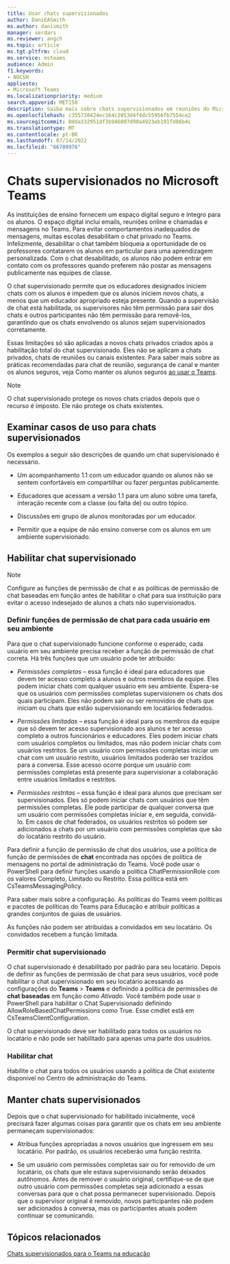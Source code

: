 ```yaml
---
title: Usar chats supervisionados
author: DaniEASmith
ms.author: danismith
manager: serdars
ms.reviewer: angch
ms.topic: article
ms.tgt.pltfrm: cloud
ms.service: msteams
audience: Admin
f1.keywords:
- NOCSH
appliesto:
- Microsoft Teams
ms.localizationpriority: medium
search.appverid: MET150
description: Saiba mais sobre chats supervisionados em reuniões do Microsoft Teams.
ms.openlocfilehash: c355730424ec164c2853d4f4dc55956fb7554ce2
ms.sourcegitcommit: 0dda332951df3b946097d90a4923eb191fd86b4c
ms.translationtype: MT
ms.contentlocale: pt-BR
ms.lasthandoff: 07/14/2022
ms.locfileid: "66789976"
---
```

# <a name="supervised-chats-in-microsoft-teams"></a>Chats supervisionados no Microsoft Teams

As instituições de ensino fornecem um espaço digital seguro e íntegro para os alunos. O espaço digital inclui emails, reuniões online e chamadas e mensagens no Teams. Para evitar comportamentos inadequados de mensagens, muitas escolas desabilitam o chat privado no Teams. Infelizmente, desabilitar o chat também bloqueia a oportunidade de os professores contatarem os alunos em particular para uma aprendizagem personalizada. Com o chat desabilitado, os alunos não podem entrar em contato com os professores quando preferem não postar as mensagens publicamente nas equipes de classe.

O chat supervisionado permite que os educadores designados iniciem chats com os alunos e impedem que os alunos iniciem novos chats, a menos que um educador apropriado esteja presente. Quando a supervisão de chat está habilitada, os supervisores não têm permissão para sair dos chats e outros participantes não têm permissão para removê-los, garantindo que os chats envolvendo os alunos sejam supervisionados corretamente.

Essas limitações só são aplicadas a novos chats privados criados após a habilitação total do chat supervisionado. Eles não se aplicam a chats privados, chats de reuniões ou canais existentes. Para saber mais sobre as práticas recomendadas para chat de reunião, segurança de canal e manter os alunos seguros, veja Como manter os alunos seguros [ao usar o Teams](https://support.microsoft.com/topic/keeping-students-safe-while-using-teams-for-distance-learning-f00fa399-0473-4d31-ab72-644c137e11c8?ui=en-us&rs=en-us&ad=us#ID0EBBAAA=For_educators&ID0EDD=For_educators).

> [!Note]
> O chat supervisionado protege os novos chats criados depois que o recurso é imposto.  Ele não protege os chats existentes.

## <a name="review-use-cases-for-supervised-chats"></a>Examinar casos de uso para chats supervisionados

Os exemplos a seguir são descrições de quando um chat supervisionado é necessário.

- Um acompanhamento 1.1 com um educador quando os alunos não se sentem confortáveis em compartilhar ou fazer perguntas publicamente.

- Educadores que acessam a versão 1.1 para um aluno sobre uma tarefa, interação recente com a classe (ou falta de) ou outro tópico.

- Discussões em grupo de alunos monitoradas por um educador.

- Permitir que a equipe de não ensino converse com os alunos em um ambiente supervisionado.

## <a name="enable-supervised-chat"></a>Habilitar chat supervisionado

> [!Note]
> Configure as funções de permissão de chat e as políticas de permissão de chat baseadas em função antes de habilitar o chat para sua instituição para evitar o acesso indesejado de alunos a chats não supervisionados.

### <a name="define-chat-permission-roles-for-each-user-in-your-environment"></a>Definir funções de permissão de chat para cada usuário em seu ambiente

Para que o chat supervisionado funcione conforme o esperado, cada usuário em seu ambiente precisa receber a função de permissão de chat correta. Há três funções que um usuário pode ter atribuído:

- *Permissões completas* – essa função é ideal para educadores que devem ter acesso completo a alunos e outros membros da equipe. Eles podem iniciar chats com qualquer usuário em seu ambiente. Espera-se que os usuários com permissões completas supervisionem os chats dos quais participam. Eles não podem sair ou ser removidos de chats que iniciam ou chats que estão supervisionando em locatários federados.

- *Permissões limitadas* – essa função é ideal para os membros da equipe que só devem ter acesso supervisionado aos alunos e ter acesso completo a outros funcionários e educadores. Eles podem iniciar chats com usuários completos ou limitados, mas não podem iniciar chats com usuários restritos. Se um usuário com permissões completas iniciar um chat com um usuário restrito, usuários limitados poderão ser trazidos para a conversa. Esse acesso ocorre porque um usuário com permissões completas está presente para supervisionar a colaboração entre usuários limitados e restritos.

- *Permissões restritas* – essa função é ideal para alunos que precisam ser supervisionados. Eles só podem iniciar chats com usuários que têm permissões completas. Ele pode participar de qualquer conversa que um usuário com permissões completas iniciar e, em seguida, convidá-lo. Em casos de chat federados, os usuários restritos só podem ser adicionados a chats por um usuário com permissões completas que são do locatário restrito do usuário.

Para definir a função de permissão de chat dos usuários, use a política de função de permissões de **chat**  encontrada nas opções de política de mensagens no portal de administração do Teams. Você pode usar o PowerShell para definir funções usando a política ChatPermissionRole com os valores Completo, Limitado ou Restrito. Essa política está em CsTeamsMessagingPolicy.

Para saber mais sobre a configuração. As políticas do Teams veem políticas e pacotes de políticas do Teams para Educação e atribuir políticas a grandes conjuntos de guias de usuários.

As funções não podem ser atribuídas a convidados em seu locatário. Os convidados recebem a função limitada.

### <a name="allow-supervised-chat"></a>Permitir chat supervisionado

O chat supervisionado é desabilitado por padrão para seu locatário. Depois de definir as funções de permissão de chat para seus usuários, você pode habilitar o chat supervisionado em seu locatário acessando as configurações do **Teams** &gt; **Teams** e definindo a política de permissões de **chat baseadas** em função como *Ativado.* Você também pode usar o PowerShell para habilitar o Chat Supervisionado definindo AllowRoleBasedChatPermissions como True. Esse cmdlet está em CsTeamsClientConfiguration.

O chat supervisionado deve ser habilitado para todos os usuários no locatário e não pode ser habilitado para apenas uma parte dos usuários.

### <a name="enable-chat"></a>Habilitar chat

Habilite o chat para todos os usuários usando a política de Chat existente disponível no Centro de administração do Teams.

## <a name="maintain-supervised-chats"></a>Manter chats supervisionados

Depois que o chat supervisionado for habilitado inicialmente, você precisará fazer algumas coisas para garantir que os chats em seu ambiente permaneçam supervisionados:

- Atribua funções apropriadas a novos usuários que ingressem em seu locatário. Por padrão, os usuários receberão uma função restrita.

- Se um usuário com permissões completas sair ou for removido de um locatário, os chats que ele estava supervisionando serão deixados autônomos. Antes de remover o usuário original, certifique-se de que outro usuário com permissões completas seja adicionado a essas conversas para que o chat possa permanecer supervisionado. Depois que o supervisor original é removido, novos participantes não podem ser adicionados à conversa, mas os participantes atuais podem continuar se comunicando.

## <a name="related-topics"></a>Tópicos relacionados

[Chats supervisionados para o Teams na educação](https://support.microsoft.com/topic/supervised-chats-in-microsoft-teams-for-education-ad3aaafc-c85a-416f-95f9-d691f419cbb8?storagetype=live)
